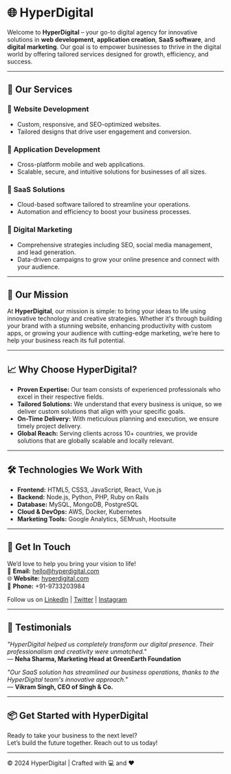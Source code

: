 # 🌐 HyperDigital

Welcome to **HyperDigital** – your go-to digital agency for innovative solutions in **web development**, **application creation**, **SaaS software**, and **digital marketing**. Our goal is to empower businesses to thrive in the digital world by offering tailored services designed for growth, efficiency, and success.

---

## 🚀 Our Services

### 🔹 **Website Development**
- Custom, responsive, and SEO-optimized websites.
- Tailored designs that drive user engagement and conversion.

### 🔹 **Application Development**
- Cross-platform mobile and web applications.
- Scalable, secure, and intuitive solutions for businesses of all sizes.

### 🔹 **SaaS Solutions**
- Cloud-based software tailored to streamline your operations.
- Automation and efficiency to boost your business processes.

### 🔹 **Digital Marketing**
- Comprehensive strategies including SEO, social media management, and lead generation.
- Data-driven campaigns to grow your online presence and connect with your audience.

---

## 🎯 Our Mission

At **HyperDigital**, our mission is simple: to bring your ideas to life using innovative technology and creative strategies. Whether it's through building your brand with a stunning website, enhancing productivity with custom apps, or growing your audience with cutting-edge marketing, we’re here to help your business reach its full potential.

---

## 📈 Why Choose HyperDigital?

- **Proven Expertise:** Our team consists of experienced professionals who excel in their respective fields.
- **Tailored Solutions:** We understand that every business is unique, so we deliver custom solutions that align with your specific goals.
- **On-Time Delivery:** With meticulous planning and execution, we ensure timely project delivery.
- **Global Reach:** Serving clients across 10+ countries, we provide solutions that are globally scalable and locally relevant.

---

## 🛠️ Technologies We Work With

- **Frontend:** HTML5, CSS3, JavaScript, React, Vue.js
- **Backend:** Node.js, Python, PHP, Ruby on Rails
- **Database:** MySQL, MongoDB, PostgreSQL
- **Cloud & DevOps:** AWS, Docker, Kubernetes
- **Marketing Tools:** Google Analytics, SEMrush, Hootsuite

---

## 🤝 Get In Touch

We’d love to help you bring your vision to life!  
📧 **Email:** hello@hyperdigital.com  
🌐 **Website:** [hyperdigital.com](https://www.hyperdigital.in)  
📱 **Phone:** +91-9733203984

Follow us on [LinkedIn](https://www.linkedin.com/hyperdigitalin) | [Twitter](https://x.com/hyper_digital_) | [Instagram](https://www.instagram.com/hyperdigital.in)

---

## 💬 Testimonials

_"HyperDigital helped us completely transform our digital presence. Their professionalism and creativity were unmatched."_  
— **Neha Sharma, Marketing Head at GreenEarth Foundation**

_"Our SaaS solution has streamlined our business operations, thanks to the HyperDigital team's innovative approach."_  
— **Vikram Singh, CEO of Singh & Co.**

---

## 📦 Get Started with HyperDigital

Ready to take your business to the next level?  
Let’s build the future together. Reach out to us today!

---

© 2024 HyperDigital | Crafted with 💻 and ❤️

